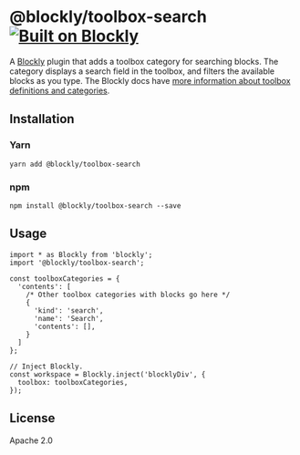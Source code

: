 # @blockly/toolbox-search [![Built on Blockly](https://tinyurl.com/built-on-blockly)](https://github.com/google/blockly)

A [Blockly](https://www.npmjs.com/package/blockly) plugin that adds a toolbox category for searching
blocks. The category displays a search field in the toolbox, and filters the available blocks as you
type. The Blockly docs have [more information about toolbox definitions and categories](https://developers.google.com/blockly/guides/configure/web/toolbox#categories).

## Installation

### Yarn
```
yarn add @blockly/toolbox-search
```

### npm
```
npm install @blockly/toolbox-search --save
```

## Usage
```
import * as Blockly from 'blockly';
import '@blockly/toolbox-search';

const toolboxCategories = {
  'contents': [
    /* Other toolbox categories with blocks go here */
    {
      'kind': 'search',
      'name': 'Search',
      'contents': [],
    }
  ]
};

// Inject Blockly.
const workspace = Blockly.inject('blocklyDiv', {
  toolbox: toolboxCategories,
});
```

## License
Apache 2.0
